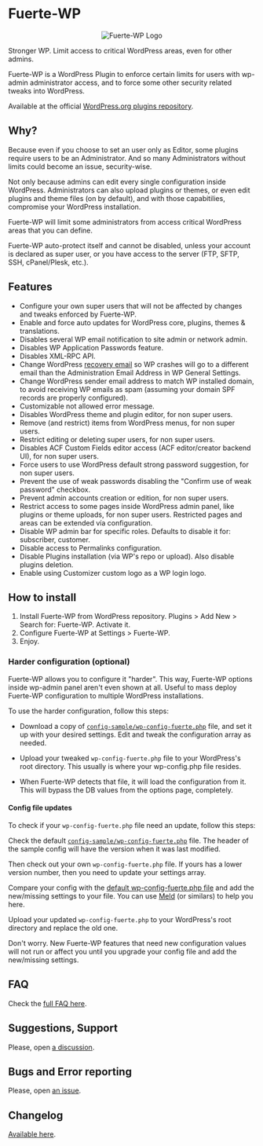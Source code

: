 # Fuerte-WP

<p align="center">
	<img src="https://github.com/TCattd/Fuerte-WP/blob/master/.wp-org-assets/icon-256x256.png?raw=true" alt="Fuerte-WP Logo" />
</p>

Stronger WP. Limit access to critical WordPress areas, even for other admins.

Fuerte-WP is a WordPress Plugin to enforce certain limits for users with wp-admin administrator access, and to force some other security related tweaks into WordPress.

Available at the official [WordPress.org plugins repository](https://wordpress.org/plugins/fuerte-wp/).

## Why?

Because even if you choose to set an user only as Editor, some plugins require users to be an Administrator. And so many Administrators without limits could become an issue, security-wise.

Not only because admins can edit every single configuration inside WordPress. Administrators can also upload plugins or themes, or even edit plugins and theme files (on by default), and with those capabitilies, compromise your WordPress installation.

Fuerte-WP will limit some administrators from access critical WordPress areas that you can define.

Fuerte-WP auto-protect itself and cannot be disabled, unless your account is declared as super user, or you have access to the server (FTP, SFTP, SSH, cPanel/Plesk, etc.).

## Features

- Configure your own super users that will not be affected by changes and tweaks enforced by Fuerte-WP.
- Enable and force auto updates for WordPress core, plugins, themes & translations.
- Disables several WP email notification to site admin or network admin.
- Disables WP Application Passwords feature.
- Disables XML-RPC API.
- Change WordPress [recovery email](https://make.wordpress.org/core/2019/04/16/fatal-error-recovery-mode-in-5-2/) so WP crashes will go to a different email than the Administration Email Address in WP General Settings.
- Change WordPress sender email address to match WP installed domain, to avoid receiving WP emails as spam (assuming your domain SPF records are properly configured).
- Customizable not allowed error message.
- Disables WordPress theme and plugin editor, for non super users.
- Remove (and restrict) items from WordPress menus, for non super users.
- Restrict editing or deleting super users, for non super users.
- Disables ACF Custom Fields editor access (ACF editor/creator backend UI), for non super users.
- Force users to use WordPress default strong password suggestion, for non super users.
- Prevent the use of weak passwords disabling the "Confirm use of weak password" checkbox.
- Prevent admin accounts creation or edition, for non super users.
- Restrict access to some pages inside WordPress admin panel, like plugins or theme uploads, for non super users. Restricted pages and areas can be extended vía configuration.
- Disable WP admin bar for specific roles. Defaults to disable it for: subscriber, customer.
- Disable access to Permalinks configuration.
- Disable Plugins installation (via WP's repo or upload). Also disable plugins deletion.
- Enable using Customizer custom logo as a WP login logo.

## How to install

1. Install Fuerte-WP from WordPress repository. Plugins > Add New > Search for: Fuerte-WP. Activate it.
2. Configure Fuerte-WP at Settings > Fuerte-WP.
3. Enjoy.

### Harder configuration (optional)

Fuerte-WP allows you to configure it "harder". This way, Fuerte-WP options inside wp-admin panel aren't even shown at all. Useful to mass deploy Fuerte-WP configuration to multiple WordPress installations.

To use the harder configuration, follow this steps:

- Download a copy of [```config-sample/wp-config-fuerte.php```](https://github.com/TCattd/Fuerte-WP/blob/master/config-sample/wp-config-fuerte.php) file, and set it up with your desired settings. Edit and tweak the configuration array as needed.

- Upload your tweaked ```wp-config-fuerte.php``` file to your WordPress's root directory. This usually is where your wp-config.php file resides.

- When Fuerte-WP detects that file, it will load the configuration from it. This will bypass the DB values from the options page, completely.

#### Config file updates

To check if your ```wp-config-fuerte.php``` file need an update, follow this steps:

Check the default [```config-sample/wp-config-fuerte.php```](https://github.com/TCattd/Fuerte-WP/blob/master/config-sample/wp-config-fuerte.php) file. The header of the sample config will have the version when it was last modified.

Then check out your own ```wp-config-fuerte.php``` file. If yours has a lower version number, then you need to update your settings array.

Compare your config with the [default wp-config-fuerte.php file](https://github.com/TCattd/Fuerte-WP/blob/master/config-sample/wp-config-fuerte.php) and add the new/missing settings to your file. You can use [Meld](https://meldmerge.org/) (or similars) to help you here.

Upload your updated ```wp-config-fuerte.php``` to your WordPress's root directory and replace the old one.

Don't worry. New Fuerte-WP features that need new configuration values will not run or affect you until you upgrade your config file and add the new/missing settings.

## FAQ

Check the [full FAQ here](https://github.com/TCattd/Fuerte-WP/blob/master/FAQ.md).

## Suggestions, Support

Please, open [a discussion](https://github.com/TCattd/Fuerte-WP/discussions).

## Bugs and Error reporting

Please, open [an issue](https://github.com/TCattd/Fuerte-WP/issues).

## Changelog

[Available here](https://github.com/TCattd/Fuerte-WP/blob/master/CHANGELOG.md).
